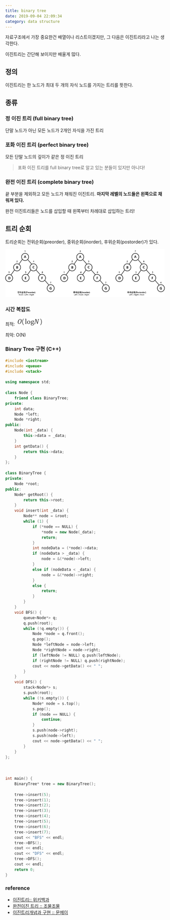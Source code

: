 ```yaml
---
title: binary tree
date: 2019-09-04 22:09:34
category: data structure
---
```


자료구조에서 가장 중요한건 배열이나 리스트이겠지만, 그 다음은 이진트리라고 나는 생각한다.

이진트리는 간단해 보이지만 배울게 많다.

## 정의

이진트리는 한 노드가 최대 두 개의 자식 노드를 가지는 트리를 뜻한다.

## 종류

### 정 이진 트리 (full binary tree)

단말 노드가 아닌 모든 노드가 2개인 자식을 가진 트리

### 포화 이진 트리 (perfect binary tree)

모든 단말 노드의 깊이가 같은 정 이진 트리

> 포화 이진 트리를 full binary tree로 알고 있는 분들이 있지만 아니다!

### 완전 이진 트리 (complete binary tree)

끝 부분을 제외하고 모든 노드가 채워진 이진트리. **마지막 레벨의 노드들은 왼쪽으로 채워져 있다.**

완전 이진트리들은 노드를 삽입할 때 왼쪽부터 차례대로 삽입하는 트리!

## 트리 순회

트리순회는 전위순회(preorder), 중위순회(inorder), 후위순회(postorder)가 있다.

<img src='./images/binary01.png'/>

### 시간 복잡도

최적: ![img](./images/binary02.png)

최악: O(N)

### Binary Tree 구현 (C++)

```c++
#include <iostream>
#include <queue>
#include <stack>

using namespace std;

class Node {
	friend class BinaryTree;
private:
	int data;
	Node *left;
	Node *right;
public:
	Node(int _data) {
		this->data = _data;
	}
	int getData() {
		return this->data;
	}
};

class BinaryTree {
private:
	Node *root;
public:
	Node* getRoot() {
		return this->root;
	}
	void insert(int _data) {
		Node** node = &root;
		while (1) {
			if (*node == NULL) {
				*node = new Node(_data);
				return;
			}
			int nodeData = (*node)->data;
			if (nodeData > _data) {
				node = &(*node)->left;
			}
			else if (nodeData < _data) {
				node = &(*node)->right;
			}
			else {
				return;
			}
		}
	}
	void BFS() {
		queue<Node*> q;
		q.push(root);
		while (!q.empty()) {
			Node *node = q.front();
			q.pop();
			Node *leftNode = node->left;
			Node *rightNode = node->right;
			if (leftNode != NULL) q.push(leftNode);
			if (rightNode != NULL) q.push(rightNode);
			cout << node->getData() << " ";
		}
	}
	void DFS() {
		stack<Node*> s;
		s.push(root);
		while (!s.empty()) {
			Node* node = s.top();
			s.pop();
			if (node == NULL) {
				continue;
			}
			s.push(node->right);
			s.push(node->left);
			cout << node->getData() << " ";
		}
	}
};



int main() {
	BinaryTree* tree = new BinaryTree();

	tree->insert(5);
	tree->insert(1);
	tree->insert(2);
	tree->insert(3);
	tree->insert(4);
	tree->insert(5);
	tree->insert(6);
	tree->insert(7);
	cout << "BFS" << endl;
	tree->BFS();
	cout << endl;
	cout << "DFS" << endl;
	tree->DFS();
	cout << endl;
	return 0;
}
```



### reference

* [이진트리:: 위키백과](https://ko.wikipedia.org/wiki/%EC%9D%B4%EC%A7%84_%ED%8A%B8%EB%A6%AC)
* [완전이진 트리 :: 조물조물](https://jomuljomul.tistory.com/entry/완전이진트리Complete-Binary-Tree란)
* [이진트리개념과 구현 :: 문메이](https://meylady.tistory.com/16)